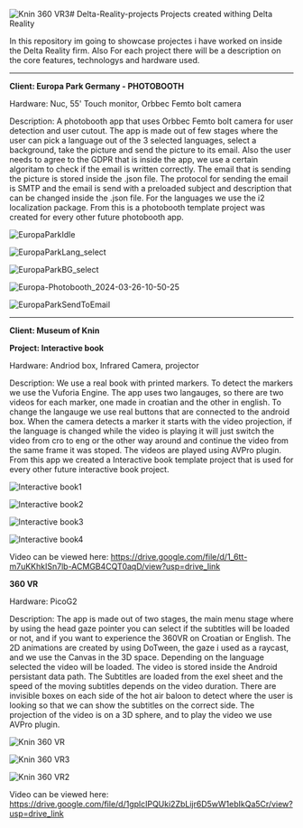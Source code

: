 ![Knin 360 VR3](https://github.com/user-attachments/assets/29962f9c-4efe-465a-815a-862092b28ea9)# Delta-Reality-projects
Projects created withing Delta Reality

In this repository im going to showcase projectes i have worked on inside the Delta Reality firm. Also For each project there will be a description on the core features, technologys and hardware used.
_____________________________________________________________

**Client: Europa Park Germany - PHOTOBOOTH**

Hardware: Nuc, 55' Touch monitor, Orbbec Femto bolt camera

Description: A photobooth app that uses Orbbec Femto bolt camera for user detection and user cutout. The app is made out of few stages where the user can pick a language out of the 3 selected languages, select a background, take the picture and send the picture to its email. Also the user needs to agree to the GDPR that is inside the app, we use a certain algoritam to check if the email is written correctly. The email that is sending the picture is stored inside the .json file. The protocol for sending the email is SMTP and the email is send with a preloaded subject and description that can be changed inside the .json file.
For the languages we use the i2 localization package. From this is a photobooth template project was created for every other future photobooth app.

![EuropaParkIdle](https://github.com/user-attachments/assets/e5603f3b-a544-4af7-aa34-cdf46e7df020)

![EuropaParkLang_select](https://github.com/user-attachments/assets/92d4044f-e630-4dff-96e2-8ad11a4805bc)

![EuropaParkBG_select](https://github.com/user-attachments/assets/2071fae6-cd4c-462a-b538-9eb223da9984)

![Europa-Photobooth_2024-03-26-10-50-25](https://github.com/user-attachments/assets/4557b481-04ea-456d-a8a0-b46b95fdcece)

![EuropaParkSendToEmail](https://github.com/user-attachments/assets/47ad0f69-fda0-406e-ba7d-530e5b9197eb)

_____________________________________________________

**Client: Museum of Knin**

**Project: Interactive book**

Hardware: Andriod box, Infrared Camera, projector

Description: We use a real book with printed markers. To detect the markers we use the Vuforia Engine. The app uses two langauges, so there are two videos for each marker, one made in croatian and the other in english. To change the langauge we use real buttons that are connected to the android box. When the camera detects a marker it starts with the video projection, if the language is changed while the video is playing it will just switch the video from cro to eng or the other way around and continue the video from the same frame it was stoped. The videos are played using AVPro plugin. From this app we created a Interactive book template project that is used for every other future interactive book project.

![Interactive book1](https://github.com/user-attachments/assets/131cbad1-ef0c-45f3-b043-4a2881f64ad3)

![Interactive book2](https://github.com/user-attachments/assets/efb4928c-ad43-4730-a007-50b3780bfeea)

![Interactive book3](https://github.com/user-attachments/assets/f628cab2-7dfe-4d56-bc13-a619c008b94a)

![Interactive book4](https://github.com/user-attachments/assets/877bf24e-db21-4678-b85a-52caaabef2a8)

Video can be viewed here: https://drive.google.com/file/d/1_6tt-m7uKKhkISn7lb-ACMGB4CQT0aqD/view?usp=drive_link

**360 VR**

Hardware: PicoG2

Description: The app is made out of two stages, the main menu stage where by using the head gaze pointer you can select if the subtitles will be loaded or not, and if you want to experience the 360VR on Croatian or English. The 2D animations are created by using DoTween, the gaze i used as a raycast, and we use the Canvas in the 3D space. Depending on the language selected the video will be loaded. The video is stored inside the Android persistant data path. The Subtitles are loaded from the exel sheet and the speed of the moving subtitles depends on the video duration. There are invisible boxes on each side of the hot air baloon to detect where the user is looking so that we can show the subtitles on the correct side. The projection of the video is on a 3D sphere, and to play the video we use AVPro plugin.

![Knin 360 VR](https://github.com/user-attachments/assets/9cf9f93a-06cc-46d9-8298-cf048a4997e4)

![Knin 360 VR3](https://github.com/user-attachments/assets/f81860c5-1a1c-4a01-90b9-ddbc87dbf016)

![Knin 360 VR2](https://github.com/user-attachments/assets/6807b688-6979-4e1c-abad-bcb7937ffce4)

Video can be viewed here: https://drive.google.com/file/d/1gplcIPQUki2ZbLijr6D5wW1ebIkQa5Cr/view?usp=drive_link






